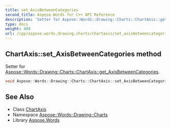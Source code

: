 ```yaml
---
title: set_AxisBetweenCategories
second_title: Aspose.Words for C++ API Reference
description: 'Setter for Aspose::Words::Drawing::Charts::ChartAxis::get_AxisBetweenCategories.'
type: docs
weight: 404
url: /cpp/aspose.words.drawing.charts/chartaxis/set_axisbetweencategories/
---
```

## ChartAxis::set_AxisBetweenCategories method


Setter for [Aspose::Words::Drawing::Charts::ChartAxis::get_AxisBetweenCategories](../get_axisbetweencategories/).

```cpp
void Aspose::Words::Drawing::Charts::ChartAxis::set_AxisBetweenCategories(bool value)
```

## See Also

* Class [ChartAxis](../)
* Namespace [Aspose::Words::Drawing::Charts](../../)
* Library [Aspose.Words](../../../)
